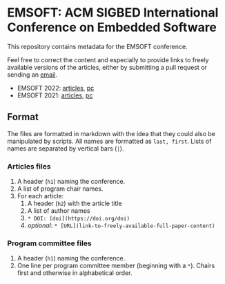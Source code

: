 # EMSOFT: ACM SIGBED International Conference on Embedded Software

This repository contains metadata for the EMSOFT conference.

Feel free to correct the content and especially to provide links to freely 
available versions of the articles, either by submitting a pull request or 
sending an [email](mailto:timothy.bourke@inria.fr).

* EMSOFT 2022: [articles](articles/emsoft2022.md), [pc](pc/emsoft2022-pc.md)
* EMSOFT 2021: [articles](articles/emsoft2021.md), [pc](pc/emsoft2021-pc.md)

## Format

The files are formatted in markdown with the idea that they could also be 
manipulated by scripts. All names are formatted as `last, first`. Lists of 
names are separated by vertical bars (`|`).

### Articles files
1. A header (`h1`) naming the conference.
2. A list of program chair names.
3. For each article:
    1. A header (`h2`) with the article title
    2. A list of author names
    3. `* DOI: [doi](https://doi.org/doi)`
    4. *optional*: `* [URL](link-to-freely-available-full-paper-content)`

### Program committee files
1. A header (`h1`) naming the conference.
2. One line per program committee member (beginning with a `*`).
   Chairs first and otherwise in alphabetical order.

